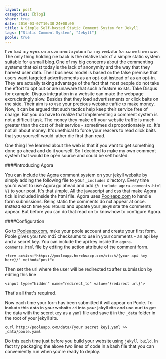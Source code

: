 ```yaml
---
layout: post
categories: [blog]
share: true
date: 2016-03-07T10:30:24+00:00
title: A Simple Self-hosted Static Comment System for Jekyll
tags: ["Static Comment System", "Jekyll"]
poole: true
---
```


I've had my eyes on a comment system for my website for some time now. The only thing holding me back is the relative lack of a simple static system suitable for a small blog. One of my big concerns about the commenting systems that exist today is the lack of anonymity and the way that they harvest user data. Their business model is based on the false premise that users want targeted advertisements as an opt-out instead of as an opt-in. They are actually taking advantage of the fact that most people do not take the effort to opt out or are unaware that such a feature exists. Take Disqus for example. Disqus integration in a website can make the webpage excruciatingly slow. Besides that they load advertisements or click baits on the side. Their aim is to use your precious website traffic to make money. Now, it can be argued that such tactics help keep their service free of charge. But you do have to realize that implementing a comment system is not a difficult task. The money they make off your website traffic is much greater than the cost of their service - sometimes disproportionately so. It's not all about money. It's unethical to force your readers to read click baits that you yourself would rather die first than read. 

One thing I've learned about the web is that if you want to get something done go ahead and do it yourself. So I decided to make my own comment system that would be open source and could be self hosted. 

####Introducing Agora

You can include the Agora comment system on your jekyll website by simply adding the following file to your `_includes` directory. Every time you'd want to use Agora go ahead and add `{% include agora-comments.html %}` to your post. It's that simple. All the javascript and css that make Agora tick is included inside the html file. Agora uses [Pooleapp.com](http://pooleapp.com) to handle form submissions. Being static the comments do not appear at once. Instead each time you rebuild and update your jekyll site the comments appear. But before you can do that read on to know how to configure Agora.

####Configuration

Go to [Pooleapp.com](http://pooleapp.com), make your poole account and create your first form. Poole gives you two md5 checksums to use in your comments - an api key and a secret key. You can include the api key inside the `agora-comments.html` file by editing the action attribute of the comment form.

```
<form action="https://pooleapp.herokuapp.com/stash/{your api key here}/" method="post">
```

Then set the url where the user will be redirected to after submission by editing this line
```
<input type="hidden" name="redirect_to" value="{redirect url}">
```

That's all that's required.

Now each time your form has been submitted it will appear on Poole. To include this data in your website `cd` into your jekyll site and use curl to get the data with the secret key as a `yaml` file and save it in the `_data` folder in the root of your jekyll site.

```
curl http://pooleapp.com/data/{your secret key}.yaml >> _data/poole.yaml
```

Do this each time just before you build your website using `jekyll build`. In fact try packaging the above two lines of code in a bash file that you can conveniently run when you're ready to deploy.



